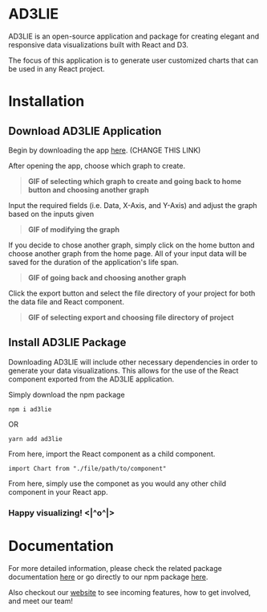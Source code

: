 # AD3LIE

AD3LIE is an open-source application and package for creating elegant and responsive data visualizations built with React and D3.

The focus of this application is to generate user customized charts that can be used in any React project.

# Installation

## Download AD3LIE Application

Begin by downloading the app [here](https://www.youtube.com/watch?v=dQw4w9WgXcQ). (CHANGE THIS LINK)

After opening the app, choose which graph to create.

> **GIF of selecting which graph to create and going back to home button and choosing another graph**

Input the required fields (i.e. Data, X-Axis, and Y-Axis) and adjust the graph based on the inputs given

> **GIF of modifying the graph**

If you decide to chose another graph, simply click on the home button and choose another graph from the home page. All of your input data will be saved for the duration of the application's life span.

> **GIF of going back and choosing another graph**

Click the export button and select the file directory of your project for both the data file and React component.

> **GIF of selecting export and choosing file directory of project**

## Install AD3LIE Package

Downloading AD3LIE will include other necessary dependencies in order to generate your data visualizations. This allows for the use of the React component exported from the AD3LIE application.

Simply download the npm package

```
npm i ad3lie
```

OR

```
yarn add ad3lie
```

From here, import the React component as a child component.

```
import Chart from "./file/path/to/component"
```

From here, simply use the componet as you would any other child component in your React app.

### Happy visualizing! <|^o^|>

# Documentation

For more detailed information, please check the related package documentation [here](https://docs.ad3lie.dev/) or go directly to our npm package [here](https://www.npmjs.com/package/ad3lie).

Also checkout our [website](https://ad3lie.dev/) to see incoming features, how to get involved, and meet our team!